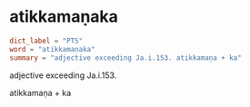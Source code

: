 # atikkamaṇaka

``` toml
dict_label = "PTS"
word = "atikkamaṇaka"
summary = "adjective exceeding Ja.i.153. atikkamaṇa + ka"
```

adjective exceeding Ja.i.153.

atikkamaṇa \+ ka

